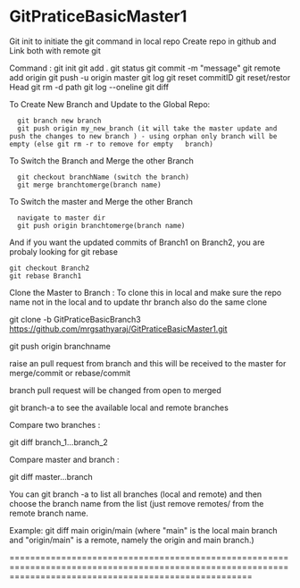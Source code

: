 # GitPraticeBasicMaster1

Git init to initiate the git command in local repo
Create repo in github
and Link both with remote git

Command :
git init
git add . 
git status 
git commit -m "message" 
git remote add origin <gir url>
git push -u origin master
git log
git reset commitID
git reset/restor Head 
git rm -d path
git log --oneline
git diff

To Create New Branch and Update to the Global Repo: 

	  git branch new branch 
	  git push origin my_new_branch (it will take the master update and push the changes to new branch ) - using orphan only branch will be empty (else git rm -r to remove for empty   branch)
	 
To Switch the Branch and Merge the other Branch 

	  git checkout branchName (switch the branch)
	  git merge branchtomerge(branch name)
      
To Switch the master and Merge the other Branch 

	  navigate to master dir
	  git push origin branchtomerge(branch name)
  
And if you want the updated commits of Branch1 on Branch2, you are probaly looking for git rebase

	git checkout Branch2
	git rebase Branch1
  
Clone the Master to Branch : To clone this in local and make sure the repo name not in the local and to update thr branch also do the same clone
  
  git clone -b GitPraticeBasicBranch3 https://github.com/mrgsathyaraj/GitPraticeBasicMaster1.git
  
  git push origin branchname
  
  raise an  pull request from branch and this will be received to the master for merge/commit or rebase/commit
  
  branch pull request will be changed from open to  merged
  
git branch-a to see the available local and remote branches

Compare two branches :

  git diff branch_1...branch_2
  
Compare master and branch :

  git diff master...branch
  
You can git branch -a to list all branches (local and remote) and then choose the branch name from the list (just remove remotes/ from the remote branch name.

Example: git diff main origin/main (where "main" is the local main branch and "origin/main" is a remote, namely the origin and main branch.)
  
===========================================================================================================================================================
  



